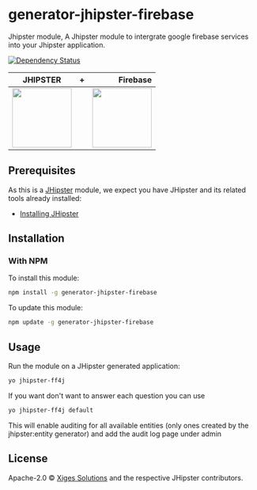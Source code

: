 # generator-jhipster-firebase

Jhipster module, A Jhipster module to intergrate google firebase services into your Jhipster application.

[![Dependency Status][daviddm-image]][daviddm-url]

| JHIPSTER        | +           | Firebase  |
| ------------- |:-------------:| -----:|
| <img src="https://jhipster.github.io/images/logo/logo-jhipster-drink-coffee.png" height="120px" />      |  | <img src="https://avatars2.githubusercontent.com/u/1335026?s=200&v=4" height="120px" /> |

## Prerequisites

As this is a [JHipster](http://jhipster.github.io/) module, we expect you have JHipster and its related tools already installed:

- [Installing JHipster](https://jhipster.github.io/installation.html)

## Installation

### With NPM

To install this module:

```bash
npm install -g generator-jhipster-firebase
```

To update this module:

```bash
npm update -g generator-jhipster-firebase
```

## Usage

Run the module on a JHipster generated application:

```bash
yo jhipster-ff4j
```

If you want don't want to answer each question you can use

```bash
yo jhipster-ff4j default
```
This will enable auditing for all available entities (only ones created by the jhipster:entity generator) and add the audit log page under admin


## License

Apache-2.0 © [Xiges Solutions](https://xiges.io) and the respective JHipster contributors.

























[daviddm-image]: https://david-dm.org/clun/generator-jhipster-firebase.svg?theme=shields.io
[daviddm-url]: https://david-dm.org/clun/generator-jhipster-firebase
